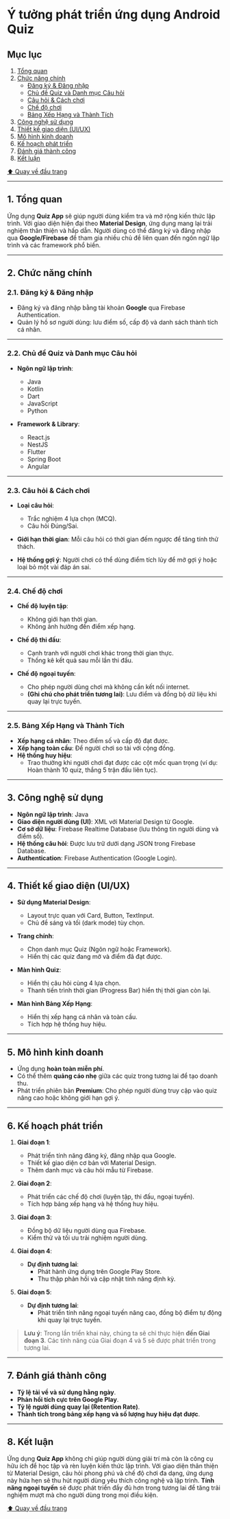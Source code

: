 # **Ý tưởng phát triển ứng dụng Android Quiz**

## **Mục lục**

1. [Tổng quan](#1-tổng-quan)
2. [Chức năng chính](#2-chức-năng-chính)
   - [Đăng ký & Đăng nhập](#21-đăng-ký--đăng-nhập)
   - [Chủ đề Quiz và Danh mục Câu hỏi](#22-chủ-đề-quiz-và-danh-mục-câu-hỏi)
   - [Câu hỏi & Cách chơi](#23-câu-hỏi--cách-chơi)
   - [Chế độ chơi](#24-chế-độ-chơi)
   - [Bảng Xếp Hạng và Thành Tích](#25-bảng-xếp-hạng-và-thành-tích)
3. [Công nghệ sử dụng](#3-công-nghệ-sử-dụng)
4. [Thiết kế giao diện (UI/UX)](#4-thiết-kế-giao-diện-uiux)
5. [Mô hình kinh doanh](#5-mô-hình-kinh-doanh)
6. [Kế hoạch phát triển](#6-kế-hoạch-phát-triển)
7. [Đánh giá thành công](#7-đánh-giá-thành-công)
8. [Kết luận](#8-kết-luận)

[⬆️ Quay về đầu trang](#ý-tưởng-phát-triển-ứng-dụng-android-quiz)

---

## 1. **Tổng quan**

Ứng dụng **Quiz App** sẽ giúp người dùng kiểm tra và mở rộng kiến thức lập trình. Với giao diện hiện đại theo **Material Design**, ứng dụng mang lại trải nghiệm thân thiện và hấp dẫn. Người dùng có thể đăng ký và đăng nhập qua **Google/Firebase** để tham gia nhiều chủ đề liên quan đến ngôn ngữ lập trình và các framework phổ biến.

---

## 2. **Chức năng chính**

### 2.1. **Đăng ký & Đăng nhập**

- Đăng ký và đăng nhập bằng tài khoản **Google** qua Firebase Authentication.
- Quản lý hồ sơ người dùng: lưu điểm số, cấp độ và danh sách thành tích cá nhân.

---

### 2.2. **Chủ đề Quiz và Danh mục Câu hỏi**

- **Ngôn ngữ lập trình**:

  - Java
  - Kotlin
  - Dart
  - JavaScript
  - Python

- **Framework & Library**:
  - React.js
  - NestJS
  - Flutter
  - Spring Boot
  - Angular

---

### 2.3. **Câu hỏi & Cách chơi**

- **Loại câu hỏi**:

  - Trắc nghiệm 4 lựa chọn (MCQ).
  - Câu hỏi Đúng/Sai.

- **Giới hạn thời gian**: Mỗi câu hỏi có thời gian đếm ngược để tăng tính thử thách.

- **Hệ thống gợi ý**: Người chơi có thể dùng điểm tích lũy để mở gợi ý hoặc loại bỏ một vài đáp án sai.

---

### 2.4. **Chế độ chơi**

- **Chế độ luyện tập**:

  - Không giới hạn thời gian.
  - Không ảnh hưởng đến điểm xếp hạng.

- **Chế độ thi đấu**:

  - Cạnh tranh với người chơi khác trong thời gian thực.
  - Thống kê kết quả sau mỗi lần thi đấu.

- **Chế độ ngoại tuyến**:
  - Cho phép người dùng chơi mà không cần kết nối internet.
  - **(Ghi chú cho phát triển tương lai)**: Lưu điểm và đồng bộ dữ liệu khi quay lại trực tuyến.

---

### 2.5. **Bảng Xếp Hạng và Thành Tích**

- **Xếp hạng cá nhân**: Theo điểm số và cấp độ đạt được.
- **Xếp hạng toàn cầu**: Để người chơi so tài với cộng đồng.
- **Hệ thống huy hiệu**:
  - Trao thưởng khi người chơi đạt được các cột mốc quan trọng (ví dụ: Hoàn thành 10 quiz, thắng 5 trận đấu liên tục).

---

## 3. **Công nghệ sử dụng**

- **Ngôn ngữ lập trình**: Java
- **Giao diện người dùng (UI)**: XML với Material Design từ Google.
- **Cơ sở dữ liệu**: Firebase Realtime Database (lưu thông tin người dùng và điểm số).
- **Hệ thống câu hỏi**: Được lưu trữ dưới dạng JSON trong Firebase Database.
- **Authentication**: Firebase Authentication (Google Login).

---

## 4. **Thiết kế giao diện (UI/UX)**

- **Sử dụng Material Design**:

  - Layout trực quan với Card, Button, TextInput.
  - Chủ đề sáng và tối (dark mode) tùy chọn.

- **Trang chính**:

  - Chọn danh mục Quiz (Ngôn ngữ hoặc Framework).
  - Hiển thị các quiz đang mở và điểm đã đạt được.

- **Màn hình Quiz**:

  - Hiển thị câu hỏi cùng 4 lựa chọn.
  - Thanh tiến trình thời gian (Progress Bar) hiển thị thời gian còn lại.

- **Màn hình Bảng Xếp Hạng**:
  - Hiển thị xếp hạng cá nhân và toàn cầu.
  - Tích hợp hệ thống huy hiệu.

---

## 5. **Mô hình kinh doanh**

- Ứng dụng **hoàn toàn miễn phí**.
- Có thể thêm **quảng cáo nhẹ** giữa các quiz trong tương lai để tạo doanh thu.
- Phát triển phiên bản **Premium**: Cho phép người dùng truy cập vào quiz nâng cao hoặc không giới hạn gợi ý.

---

## 6. **Kế hoạch phát triển**

1. **Giai đoạn 1**:

   - Phát triển tính năng đăng ký, đăng nhập qua Google.
   - Thiết kế giao diện cơ bản với Material Design.
   - Thêm danh mục và câu hỏi mẫu từ Firebase.

2. **Giai đoạn 2**:

   - Phát triển các chế độ chơi (luyện tập, thi đấu, ngoại tuyến).
   - Tích hợp bảng xếp hạng và hệ thống huy hiệu.

3. **Giai đoạn 3**:

   - Đồng bộ dữ liệu người dùng qua Firebase.
   - Kiểm thử và tối ưu trải nghiệm người dùng.

4. **Giai đoạn 4**:

   - **Dự định tương lai**:
     - Phát hành ứng dụng trên Google Play Store.
     - Thu thập phản hồi và cập nhật tính năng định kỳ.

5. **Giai đoạn 5**:
   - **Dự định tương lai**:
     - Phát triển tính năng ngoại tuyến nâng cao, đồng bộ điểm tự động khi quay lại trực tuyến.

> **Lưu ý**: Trong lần triển khai này, chúng ta sẽ chỉ thực hiện **đến Giai đoạn 3**. Các tính năng của Giai đoạn 4 và 5 sẽ được phát triển trong tương lai.

---

## 7. **Đánh giá thành công**

- **Tỷ lệ tải về và sử dụng hằng ngày**.
- **Phản hồi tích cực trên Google Play**.
- **Tỷ lệ người dùng quay lại (Retention Rate)**.
- **Thành tích trong bảng xếp hạng và số lượng huy hiệu đạt được**.

---

## 8. **Kết luận**

Ứng dụng **Quiz App** không chỉ giúp người dùng giải trí mà còn là công cụ hữu ích để học tập và rèn luyện kiến thức lập trình. Với giao diện thân thiện từ Material Design, câu hỏi phong phú và chế độ chơi đa dạng, ứng dụng này hứa hẹn sẽ thu hút người dùng yêu thích công nghệ và lập trình. **Tính năng ngoại tuyến** sẽ được phát triển đầy đủ hơn trong tương lai để tăng trải nghiệm mượt mà cho người dùng trong mọi điều kiện.

[⬆️ Quay về đầu trang](#ý-tưởng-phát-triển-ứng-dụng-android-quiz)
